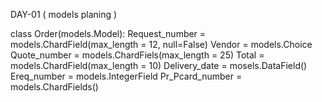 DAY-01 ( models planing )

class Order(models.Model):
    Request_number = models.ChardField(max_length = 12, null=False)
    Vendor = models.Choice
    Quote_number = models.ChardFiels(max_length = 25)
    Total = models.ChardField(max_length = 10)
    Delivery_date = mosels.DataField()
    Ereq_number = models.IntegerField
    Pr_Pcard_number =  models.ChardFields()
